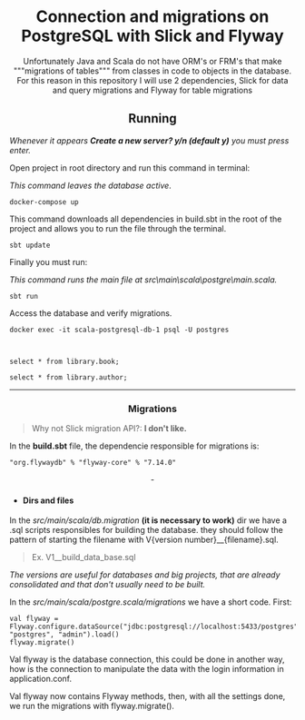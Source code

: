 <div align="center">
<h1>Connection and migrations on PostgreSQL with Slick and Flyway</h1>

<p>Unfortunately Java and Scala do not have ORM's or FRM's that make """migrations of tables""" from classes in code to objects in the database. For this reason in this repository I will use 2 dependencies, Slick for data and query migrations and Flyway for table migrations</p>

</div>

<h2 align='center'>Running</h2>
<i><p>Whenever it appears <b>Create a new server? y/n (default y)</b> you must press enter.</p></i>

<p>Open project in root directory and run this command in terminal:</p>

<p><i>This command leaves the database active</i>.</p>


```
docker-compose up
```

<p>This command downloads all dependencies in build.sbt in the root of the project and allows you to run the file through the terminal.</p>

```
sbt update
```

<p>Finally you must run:</p>
<p><i>This command runs the main file at src\main\scala\postgre\main.scala.</i></p>

```
sbt run
```

<p>Access the database and verify migrations.</p>

```
docker exec -it scala-postgresql-db-1 psql -U postgres



select * from library.book;

select * from library.author;
```

---


<h3 align='center'>Migrations</h3>

> Why not Slick migration API?:
> <b>I don't like.</b>
<p>In the <b>build.sbt</b> file, the dependencie responsible for migrations is:</p>

```
"org.flywaydb" % "flyway-core" % "7.14.0"
```

<p align="center"> - </p>

- <h4>Dirs and files</h4>

<p>In the <i>src/main/scala/db.migration</i> <b>(it is necessary to work)</b> dir we have a .sql scripts responsibles for building the database.
they should follow the pattern of starting the filename with V{version number}__{filename}.sql.
</p>

> Ex. V1__build_data_base.sql

<p>
<i>The versions are useful for databases and big projects, that are already consolidated and that don't usually need to be built.</i>
</p>

<p>
In the <i>src/main/scala/postgre.scala/migrations</i> we have a short code. First:
</p>

```
val flyway = Flyway.configure.dataSource("jdbc:postgresql://localhost:5433/postgres", "postgres", "admin").load()
flyway.migrate()
```

<p>
Val flyway is the database connection, this could be done in another way, how is the connection to manipulate the data with the login information in application.conf.
</p>

<p>
Val flyway now contains Flyway methods, 
then, with all the settings done, we run the migrations with flyway.migrate().
</p>
